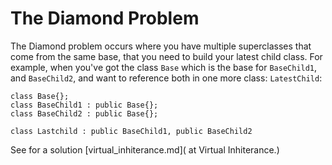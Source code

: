 # The Diamond Problem

The Diamond problem occurs where you have multiple superclasses that come from the same base, that you need
to build your latest child class. For example, when you've got the class `Base` which is the base for `BaseChild1`, and
`BaseChild2`, and want to reference both in one more class: `LatestChild`:
```
class Base{};
class BaseChild1 : public Base{};
class BaseChild2 : public Base{};

class Lastchild : public BaseChild1, public BaseChild2
```


See for a solution [virtual\_inhiterance.md]( at Virtual Inhiterance.)
